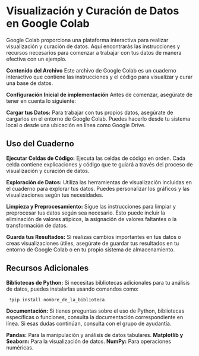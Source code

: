 # Visualización y Curación de Datos en Google Colab

Google Colab proporciona una plataforma interactiva para realizar visualización y curación de datos. Aquí encontrarás las instrucciones y recursos necesarios para comenzar a trabajar con tus datos de manera efectiva con un ejemplo.

**Contenido del Archivo**
Este archivo de Google Colab es un cuaderno interactivo que contiene las instrucciones y el código para visualizar y curar una base de datos.

**Configuración Inicial de implementación**
Antes de comenzar, asegúrate de tener en cuenta lo siguiente:

**Cargar tus Datos:** Para trabajar con tus propios datos, asegúrate de cargarlos en el entorno de Google Colab. Puedes hacerlo desde tu sistema local o desde una ubicación en línea como Google Drive.

## Uso del Cuaderno

**Ejecutar Celdas de Código:** Ejecuta las celdas de código en orden. Cada celda contiene explicaciones y código que te guiará a través del proceso de visualización y curación de datos.

**Exploración de Datos:** Utiliza las herramientas de visualización incluidas en el cuaderno para explorar tus datos. Puedes personalizar los gráficos y las visualizaciones según tus necesidades.

**Limpieza y Preprocesamiento:**
Sigue las instrucciones para limpiar y preprocesar tus datos según sea necesario. Esto puede incluir la eliminación de valores atípicos, la asignación de valores faltantes o la transformación de datos.

**Guarda tus Resultados:** Si realizas cambios importantes en tus datos o creas visualizaciones útiles, asegúrate de guardar tus resultados en tu entorno de Google Colab o en tu propio sistema de almacenamiento.

## Recursos Adicionales

**Bibliotecas de Python:** Si necesitas bibliotecas adicionales para tu análisis de datos, puedes instalarlas usando comandos como:

` !pip install nombre_de_la_biblioteca`

**Documentación:** Si tienes preguntas sobre el uso de Python, bibliotecas específicas o funciones, consulta la documentación correspondiente en línea.
Si esas dudas continúan, consulta con el grupo de ayudantía.

**Pandas:** Para la manipulación y análisis de datos tabulares.
**Matplotlib y Seaborn:** Para la visualización de datos.
**NumPy:** Para operaciones numéricas.
